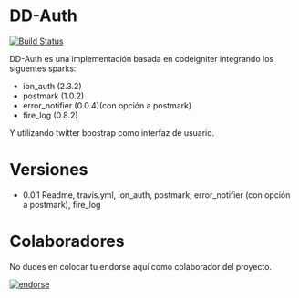 DD-Auth
=======
[![Build Status](https://travis-ci.org/ramirors/DD-Auth.png)](https://travis-ci.org/ramirors/DD-Auth)


DD-Auth es una implementación basada en codeigniter integrando los siguentes sparks:
- ion_auth (2.3.2)
- postmark (1.0.2)
- error_notifier (0.0.4)(con opción a postmark)
- fire_log (0.8.2)

Y utilizando twitter boostrap como interfaz de usuario.

Versiones
=======

- 0.0.1 Readme, travis.yml, ion_auth, postmark, error_notifier (con opción a postmark), fire_log


Colaboradores
=======
No dudes en colocar tu endorse aquí como colaborador del proyecto.

[![endorse](http://api.coderwall.com/ramirors/endorsecount.png)](http://coderwall.com/ramirors)